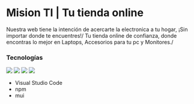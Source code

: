 # Mision TI | Tu tienda online

Nuestra web tiene la intención de acercarte la electronica a tu hogar, ¡Sin importar donde te encuentres!/
Tu tienda online de confianza, donde encontras lo mejor en Laptops, Accesorios para tu pc y Monitores./

### Tecnologías

<img src="https://img.shields.io/badge/React-20232A?style=for-the-badge&logo=react&logoColor=61DAFB">
<img src="https://img.shields.io/badge/HTML5-E34F26?style=for-the-badge&logo=html5&logoColor=white">
<img src="https://img.shields.io/badge/CSS3-1572B6?style=for-the-badge&logo=css3&logoColor=white">
<img src="https://img.shields.io/badge/GitHub-100000?style=for-the-badge&logo=github&logoColor=white">

- Visual Studio Code
- npm
- mui
